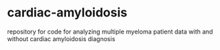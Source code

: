 # cardiac-amyloidosis
repository for code for analyzing multiple myeloma patient data with and without cardiac amyloidosis diagnosis
